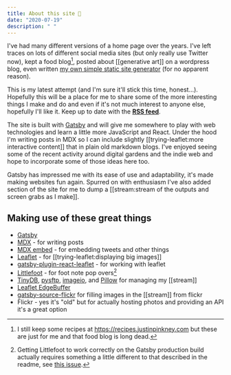 ```yaml
---
title: About this site 🏡
date: "2020-07-19"
description: " "
---
```


I've had many different versions of a home page over the years. I've left traces on lots of different social media sites (but only really use Twitter now), kept a food blog[^recipes], posted about [[generative art]] on a wordpress blog, even written [my own simple static site generator](https://github.com/justinpinkney/sissigen) (for no apparent reason).

This is my latest attempt (and I'm sure it'll stick this time, honest...). Hopefully this will be a place for me to share some of the more interesting things I make and do and even if it's not much interest to anyone else, hopefully I'll like it. Keep up to date with the [__RSS feed__](rss.xml).

The site is built with [Gatsby](https://www.gatsbyjs.org/) and will give me somewhere to play with web technologies and learn a little more JavaScript and React. Under the hood I'm writing posts in MDX so I can include slightly [[trying-leaflet:more interactive content]] that in plain old markdown blogs. I've enjoyed seeing some of the recent activity around digital gardens and the indie web and hope to incorporate some of those ideas here too.

Gatsby has impressed me with its ease of use and adaptability, it's made making websites fun again. Spurred on with enthusiasm I've also added section of the site for me to dump a [[stream:stream of the outputs and screen grabs as I make]].

## Making use of these great things

- [Gatsby](https://www.gatsbyjs.org/)
- [MDX](https://mdxjs.com/) - for writing posts
- [MDX embed](https://github.com/PaulieScanlon/gatsby-mdx-embed) - for embedding tweets and other things
- [Leaflet](https://leafletjs.com/) - for [[trying-leaflet:displaying big images]]
- [gatsby-plugin-react-leaflet](https://github.com/dweirich/gatsby-plugin-react-leaflet) - for working with leaflet
- [Littlefoot](https://github.com/goblindegook/littlefoot) - for foot note pop overs[^littlefoot]
- [TinyDB](https://tinydb.readthedocs.io/en/stable/), [pysftp](https://pysftp.readthedocs.io/en/release_0.2.9/), [imageio](https://imageio.github.io/), and [Pillow](https://pillow.readthedocs.io/en/stable/) for managing my [[stream]]
- [Leaflet EdgeBuffer](https://github.com/TolonUK/Leaflet.EdgeBuffer)
- [gatsby-source-flickr](https://github.com/chrissearle/gatsby-source-flickr) for filling images in the [[stream]] from flickr
- Flickr - yes it's "old" but for actually hosting photos and providing an API it's a great option

[^littlefoot]: Getting Littlefoot to work correctly on the Gatsby production build actually requires something a little different to that described in the readme, see [this issue](https://github.com/goblindegook/littlefoot/issues/338).

[^recipes]: I still keep some recipes at https://recipes.justinpinkney.com but these are just for me and that food blog is long dead.